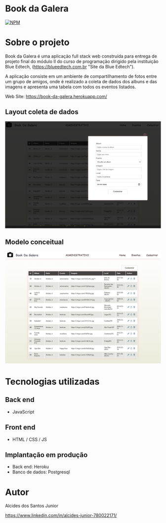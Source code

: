 # Book da Galera
[![NPM](https://img.shields.io/npm/l/react)](https://github.com/AlcidesJrr/Projeto-catalogo/blob/main/LICENSE) 

# Sobre o projeto

Book da Galera é uma aplicação full stack web construída para entrega de projeto final do módulo II do curso de programação dirigido pela instituição Blue Edtech, (https://blueedtech.com.br "Site da Blue Edtech").

A aplicação consiste em um ambiente de compartilhamento de fotos entre um grupo de amigos, onde é realizado a coleta de dados dos albuns e das imagens e apresenta uma tabela com todos os eventos listados.

Web Site: https://book-da-galera.herokuapp.com/

## Layout coleta de dados
![Web 1](https://github.com/AlcidesJrr/assets/blob/main/image.PNG)

## Modelo conceitual
![Modelo Conceitual](https://github.com/AlcidesJrr/assets/blob/main/book.PNG)

# Tecnologias utilizadas
## Back end
- JavaScript

## Front end
- HTML / CSS / JS 

## Implantação em produção
- Back end: Heroku
- Banco de dados: Postgresql

# Autor

Alcides dos Santos Junior

https://www.linkedin.com/in/alcides-junior-780022171/



